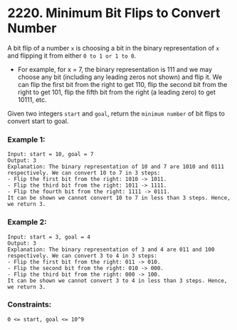 # 2220. Minimum Bit Flips to Convert Number


A bit flip of a number `x` is choosing a bit in the binary representation of `x` and flipping it from either `0 to 1 or 1 to 0`.

* For example, for x = 7, the binary representation is 111 and we may choose any bit (including any leading zeros not shown) and flip it. 
We can flip the first bit from the right to get 110, flip the second bit from the right to get 101, 
flip the fifth bit from the right (a leading zero) to get 10111, etc.

Given two integers `start` and `goal`, return the `minimum number` of bit flips to convert start to goal.

 

### Example 1:
```
Input: start = 10, goal = 7
Output: 3
Explanation: The binary representation of 10 and 7 are 1010 and 0111 respectively. We can convert 10 to 7 in 3 steps:
- Flip the first bit from the right: 1010 -> 1011.
- Flip the third bit from the right: 1011 -> 1111.
- Flip the fourth bit from the right: 1111 -> 0111.
It can be shown we cannot convert 10 to 7 in less than 3 steps. Hence, we return 3.
```
### Example 2:
```
Input: start = 3, goal = 4
Output: 3
Explanation: The binary representation of 3 and 4 are 011 and 100 respectively. We can convert 3 to 4 in 3 steps:
- Flip the first bit from the right: 011 -> 010.
- Flip the second bit from the right: 010 -> 000.
- Flip the third bit from the right: 000 -> 100.
It can be shown we cannot convert 3 to 4 in less than 3 steps. Hence, we return 3.
```

### Constraints:
```
0 <= start, goal <= 10^9
```
